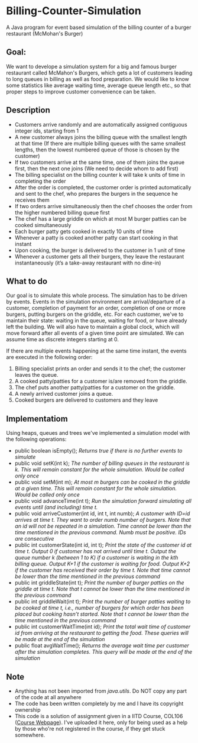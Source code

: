 # Billing-Counter-Simulation
A Java program for event based simulation of the billing counter of a burger restaurant (McMohan's Burger)

## Goal:
We want to develope a simulation system for a big and famous burger restaurant called McMahon's Burgers, which gets a lot of customers leading to long queues in billing as well as food preparation. We would like to know some statistics like average waiting time, average queue length etc., so that proper steps to improve customer convenience can be taken.

## Description
 - Customers arrive randomly and are automatically assigned contiguous integer ids, starting from 1
 - A new customer always joins the billing queue with the smallest length at that time (If there are multiple billing queues with the same
smallest lengths, then the lowest numbered queue of those is chosen by the customer)
- If two customers arrive at the same time, one of them joins the queue first, then the next one joins (We need to decide whom to add first)
- The billing specialist on the billing counter k will take k units of time in completing the order
- After the order is completed, the customer order is printed automatically and sent to the chef, who prepares the burgers in the sequence he receives them
- If two orders arrive simultaneously then the chef chooses the order from the higher numbered billing queue first
- The chef has a large griddle on which at most M burger patties can be cooked simultaneously
- Each burger patty gets cooked in exactly 10 units of time
- Whenever a patty is cooked another patty can start cooking in that instant
- Upon cooking, the burger is delivered to the customer in 1 unit of time
- Whenever a customer gets all their burgers, they leave the restaurant instantaneously (it’s a take-away restaurant with no dine-in)

## What to do
Our goal is to simulate this whole process. The simulation has to be driven by events. Events in the simulation environment are arrival/departure of a customer, completion of payment for an order, completion of one or more burgers, putting burgers on the griddle, etc. For each customer, we've to maintain their state: waiting in the queue, waiting for food, or have already left the building. We will also have to maintain a global clock, which will move forward after all events of a given time point are simulated. We can assume time as discrete integers starting at 0.

If there are multiple events happening at the same time instant, the events are executed in the following order:
1. Billing specialist prints an order and sends it to the chef; the customer leaves the queue.
2. A cooked patty/patties for a customer is/are removed from the griddle.
3. The chef puts another patty/patties for a customer on the griddle.
4. A newly arrived customer joins a queue.
5. Cooked burgers are delivered to customers and they leave

## Implementatiom
Using heaps, queues and trees we've implemented a simulation model with the following operations:
 - public boolean isEmpty(); *Returns true if there is no further events to simulate*
 - public void setK(int k); *The number of billing queues in the restaurant is k. This will remain constant for the whole simulation. Would be called only once*
 - public void setM(int m); *At most m burgers can be cooked in the griddle at a given time. This will remain constant for the whole simulation. Would be called only once*
 - public void advanceTime(int t); *Run the simulation forward simulating all events until (and including) time t.*
 - public void arriveCustomer(int id, int t, int numb); *A customer with ID=id arrives at time t. They want to order numb number of burgers. Note that an id will not be repeated in a simulation. Time cannot be lower than the time mentioned in the previous command. Numb must be positive. IDs are consecutive*
 - public int customerState(int id, int t); *Print the state of the customer id at time t. Output 0 if customer has not arrived until time t. Output the queue number k (between 1 to K) if a customer is waiting in the kth billing queue. Output K+1 if the customer is waiting for food. Output K+2 if the customer has received their order by time t. Note that time cannot be lower than the time mentioned in the previous command*
 - public int griddleState(int t); *Print the number of burger patties on the griddle at time t. Note that t cannot be lower than the time mentioned in the previous command*
 - public int griddleWait(int t); *Print the number of burger patties waiting to be cooked at time t, i.e., number of burgers for which order has been placed but cooking hasn’t started. Note that t cannot be lower than the time mentioned in the previous command*
 - public int customerWaitTime(int id); *Print the total wait time of customer id from arriving at the restaurant to getting the food. These queries will be made at the end of the simulation*
 - public float avgWaitTime(); *Returns the average wait time per customer after the simulation completes. This query will be made at the end of the simulation*

 ## Note
 - Anything has not been imported from *java.utils*. Do NOT copy any part of the code at all anywhere
 - The code has been written completely by me and I have its copyright ownership
 - This code is a solution of assignment given in a IITD Course, COL106 ([Course Webpage](https://www.cse.iitd.ac.in/~parags/teaching/col106)). I've uploaded it here, only for being used as a help by those who're not registered in the course, if they get stuck somewhere.
